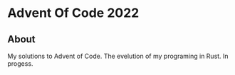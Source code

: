 # Advent Of Code 2022

## About
My solutions to Advent of Code. The evelution of my programing in Rust. In progess.
